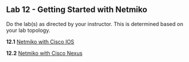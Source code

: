## Lab 12 - Getting Started with Netmiko

Do the lab(s) as directed by your instructor.  This is determined based on your lab topology.

**12.1** [Netmiko with Cisco IOS](Lab_12_1_Using_Netmiko_IOS.md)

**12.2** [Netmiko with Cisco Nexus](Lab_12_2_Using_Netmiko_JUNOS.md)

